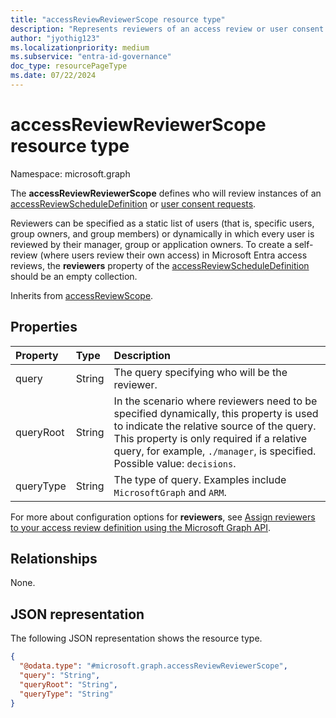 ```yaml
---
title: "accessReviewReviewerScope resource type"
description: "Represents reviewers of an access review or user consent requests."
author: "jyothig123"
ms.localizationpriority: medium
ms.subservice: "entra-id-governance"
doc_type: resourcePageType
ms.date: 07/22/2024
---
```


# accessReviewReviewerScope resource type

Namespace: microsoft.graph

The **accessReviewReviewerScope** defines who will review instances of an [accessReviewScheduleDefinition](accessreviewscheduledefinition.md) or [user consent requests](consentrequests-overview.md). 

Reviewers can be specified as a static list of users (that is, specific users, group owners, and group members) or dynamically in which every user is reviewed by their manager, group or application owners. To create a self-review (where users review their own access) in Microsoft Entra access reviews, the **reviewers** property of the [accessReviewScheduleDefinition](accessreviewscheduledefinition.md) should be an empty collection.

Inherits from [accessReviewScope](../resources/accessreviewscope.md).

## Properties
| Property | Type | Description |
| :-------------------------| :---------- | :---------- |
| query | String | The query specifying who will be the reviewer.|
| queryRoot | String | In the scenario where reviewers need to be specified dynamically, this property is used to indicate the relative source of the query. This property is only required if a relative query, for example, `./manager`, is specified. Possible value: `decisions`. |
| queryType | String | The type of query. Examples include `MicrosoftGraph` and `ARM`. |

For more about configuration options for **reviewers**, see [Assign reviewers to your access review definition using the Microsoft Graph API](/graph/accessreviews-reviewers-concept).

## Relationships
None.

## JSON representation
The following JSON representation shows the resource type.
<!-- {
  "blockType": "resource",
  "@odata.type": "microsoft.graph.accessReviewReviewerScope"
}
-->
``` json
{
  "@odata.type": "#microsoft.graph.accessReviewReviewerScope",
  "query": "String",
  "queryRoot": "String",
  "queryType": "String"
}
```
